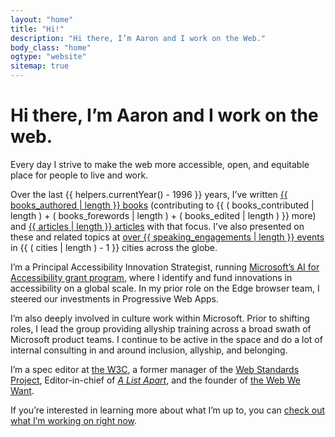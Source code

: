 ```yaml
---
layout: "home"
title: "Hi!"
description: "Hi there, I’m Aaron and I work on the Web."
body_class: "home"
ogtype: "website"
sitemap: true
---
```


# Hi there, I’m Aaron and I work on the web.

Every day I strive to make the web more accessible, open,
and equitable place for people to live and work.

Over the last {{ helpers.currentYear() - 1996 }} years, I’ve written
<a href="/publications/#books">{{ books_authored | length }} books</a> (contributing to 
{{ ( books_contributed | length ) + ( books_forewords | length ) + ( books_edited | length ) }}
more) and <a href="/publications/#articles">{{ articles | length }} articles</a> with that focus. I’ve also presented on these and related topics at
<a href="/speaking-engagements/">over {{ speaking_engagements | length }} events</a> in
{{ ( cities | length ) - 1 }} cities across the globe. 

I’m a Principal Accessibility Innovation Strategist, running [Microsoft’s AI for Accessibility grant program](https://www.microsoft.com/en-us/ai/ai-for-accessibility), where I identify and fund innovations in accessibility on a global scale. In my prior role on the Edge browser team, I steered our investments in Progressive Web Apps.

I’m also deeply involved in culture work within Microsoft. Prior to shifting roles, I lead the group providing allyship training across a broad swath of Microsoft product teams. I continue to be active in the space and do a lot of internal consulting in and around inclusion, allyship, and belonging.

I’m a spec editor at [the <abbr title="World Wide Web Consortium">W3C</abbr>](https://www.w3.org/), a former manager of the [Web Standards Project](http://webstandards.org), Editor-in-chief of [<cite>A List Apart</cite>](http://alistapart.com), and the founder of [the Web We Want](https://webwewant.fyi).

If you’re interested in learning more about what I’m up to, 
you can [check out what I’m working on right now](/now/).
